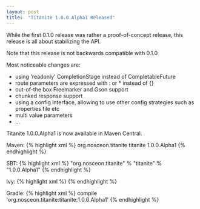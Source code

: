 ```yaml
---
layout: post
title:  "Titanite 1.0.0.Alpha1 Released"
---
```


While the first 0.1.0 release was rather a proof-of-concept release, this release is all about stabilizing the API. 


Note that this release is not backwards compatible with 0.1.0


Most noticeable changes are:

* using 'readonly' CompletionStage instead of CompletableFuture
* route parameters are expressed with : or * instead of {}
* out-of-the box Freemarker and Gson support
* chunked response support
* using a config interface, allowing to use other config strategies such as properties file etc
* multi value parameters
* ...

Titanite 1.0.0.Alpha1 is now available in Maven Central.

Maven:
{% highlight xml %}
<dependency>
  <groupId>org.nosceon.titanite</groupId>
  <artifactId>titanite</artifactId>
  <version>1.0.0.Alpha1</version>
</dependency>
{% endhighlight %}

SBT:
{% highlight xml %}
"org.nosceon.titanite" % "titanite" % "1.0.0.Alpha1"
{% endhighlight %}

Ivy:
{% highlight xml %}
<dependency org="org.nosceon.titanite" name="titanite" rev="1.0.0.Alpha1" />
{% endhighlight %}

Gradle:
{% highlight xml %}
compile 'org.nosceon.titanite:titanite:1.0.0.Alpha1'
{% endhighlight %}